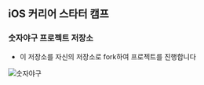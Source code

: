 ## iOS 커리어 스타터 캠프

### 숫자야구 프로젝트 저장소

- 이 저장소를 자신의 저장소로 fork하여 프로젝트를 진행합니다

![숫자야구](https://user-images.githubusercontent.com/90945013/136037873-7cc3e0fb-a3b6-4c2f-9d88-a29b6716731c.jpg)
